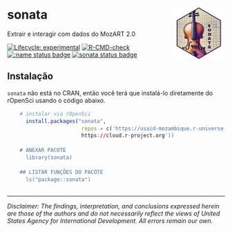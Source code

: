 # sonata <a href="https://usaid-mozambique.github.io/sonata/"><a href="https://usaid-mozambique.github.io/sonata/"><img src="man/figures/logo.png" align="right" height="120" alt="sonata website" /></a>

Extrair e interagir com dados do MozART 2.0

<!-- badges: start -->
[![Lifecycle: experimental](https://img.shields.io/badge/lifecycle-experimental-orange.svg)](https://lifecycle.r-lib.org/articles/stages.html#experimental)
[![R-CMD-check](https://github.com/usaid-mozambique/sonata/actions/workflows/R-CMD-check.yaml/badge.svg)](https://github.com/usaid-mozambique/sonata/actions/workflows/R-CMD-check.yaml)
[![:name status badge](https://usaid-mozambique.r-universe.dev/badges/:name)](https://usaid-mozambique.r-universe.dev/)
[![sonata status badge](https://usaid-mozambique.r-universe.dev/badges/sonata)](https://usaid-mozambique.r-universe.dev/sonata)
<!-- badges: end -->

## Instalação

`sonata` não está no CRAN, então você terá que instalá-lo diretamente do rOpenSci usando o código abaixo.

``` r
    # instalar via rOpenSci
      install.packages("sonata", 
                        repos = c('https://usaid-mozambique.r-universe.dev', 
                        https://cloud.r-project.org'))
    
    # ANEXAR PACOTE
      library(sonata)
      
    ## LISTAR FUNÇÕES DO PACOTE
      ls("package::sonata")
    
```

---

*Disclaimer: The findings, interpretation, and conclusions expressed herein are those of the authors and do not necessarily reflect the views of United States Agency for International Development. All errors remain our own.*
